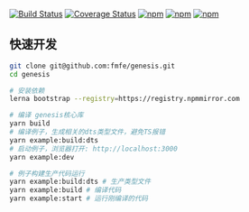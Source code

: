 [![Build Status](https://travis-ci.org/fmfe/genesis.svg?branch=master)](https://travis-ci.org/fmfe/genesis)
[![Coverage Status](https://coveralls.io/repos/github/fmfe/genesis/badge.svg?branch=master)](https://coveralls.io/github/fmfe/genesis?branch=master)
[![npm](https://img.shields.io/npm/v/@fmfe/genesis-core.svg)](https://www.npmjs.com/package/@fmfe/genesis-core) 
[![npm](https://img.shields.io/npm/dm/@fmfe/genesis-core.svg)](https://www.npmjs.com/package/@fmfe/genesis-core)
[![npm](https://img.shields.io/npm/dt/@fmfe/genesis-core.svg)](https://www.npmjs.com/package/@fmfe/genesis-core)

## 快速开发
```bash
git clone git@github.com:fmfe/genesis.git
cd genesis

# 安装依赖
lerna bootstrap --registry=https://registry.npmmirror.com

# 编译 genesis核心库
yarn build
# 编译例子，生成相关的dts类型文件，避免TS报错
yarn example:build:dts
# 启动例子，浏览器打开: http://localhost:3000
yarn example:dev

# 例子构建生产代码运行
yarn example:build:dts # 生产类型文件
yarn example:build # 编译代码
yarn example:start # 运行刚编译的代码

```